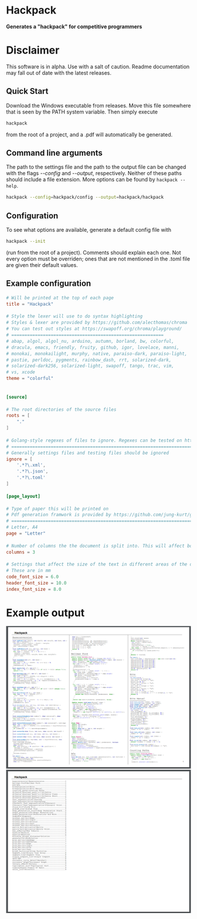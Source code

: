 # Hackpack
**Generates a "hackpack" for competitive programmers**

# Disclaimer

This software is in alpha. Use with a salt of caution.
Readme documentation may fall out of date with the latest releases.

## Quick Start

Download the Windows executable from releases. Move this file somewhere that is seen by the PATH system variable. 
Then simply execute 
```sh
hackpack
``` 
from the root of a project, and a .pdf will automatically be generated.

## Command line arguments 

The path to the settings file and the path to the output file can be changed with the flags *--config* and *--output*, respectively.
Neither of these paths should include a file extension.
More options can be found by `hackpack --help`.
```sh
hackpack --config=hackpack/config --output=hackpack/hackpack
```

## Configuration

To see what options are available, generate a default config file with 
```sh
hackpack --init
``` 
(run from the root of a project). Comments should explain each one.
Not every option must be overriden; ones that are not mentioned in the .toml file are given their default values.

## Example configuration
```toml
# Will be printed at the top of each page
title = "Hackpack"

# Style the lexer will use to do syntax highlighting
# Styles & lexer are provided by https://github.com/alecthomas/chroma
# You can test out styles at https://swapoff.org/chroma/playground/
# ==========================================================
# abap, algol, algol_nu, arduino, autumn, borland, bw, colorful,
# dracula, emacs, friendly, fruity, github, igor, lovelace, manni,
# monokai, monokailight, murphy, native, paraiso-dark, paraiso-light,
# pastie, perldoc, pygments, rainbow_dash, rrt, solarized-dark, 
# solarized-dark256, solarized-light, swapoff, tango, trac, vim,
# vs, xcode
theme = "colorful"


[source]

# The root directories of the source files
roots = [
	"."
]

# Golang-style regexes of files to ignore. Regexes can be tested on https://regex101.com/
# ======================================================================================
# Generally settings files and testing files should be ignored
ignore = [
	'.*?\.xml',
	'.*?\.json',
	'.*?\.toml'
]

[page_layout]

# Type of paper this will be printed on
# Pdf generation framwork is provided by https://github.com/jung-kurt/gofpdf
# =========================================================================
# Letter, A4
page = "Letter"

# Number of columns the the document is split into. This will affect both the main body and the index
columns = 3

# Settings that affect the size of the text in different areas of the document
# These are in mm
code_font_size = 6.0
header_font_size = 10.0
index_font_size = 8.0
```

# Example output

![Sample Body Page](sample_body.png)
![Sample Index Page](sample_index.png)
